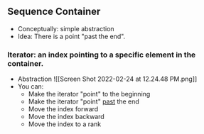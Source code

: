 ## Sequence Container
* Conceptually: simple abstraction
* Idea: There is a point "past the end".

### Iterator: an index pointing to a specific element in the container.
* Abstraction
![[Screen Shot 2022-02-24 at 12.24.48 PM.png]]
* You can:
	* Make the iterator "point" to the beginning
	* Make the iterator "point" <u>past</u> the end
	* Move the index forward
	* Move the index backward
	* Move the index to a rank